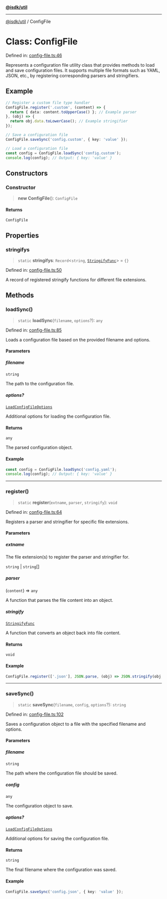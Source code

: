 [**@isdk/util**](../README.md)

***

[@isdk/util](../globals.md) / ConfigFile

# Class: ConfigFile

Defined in: [config-file.ts:46](https://github.com/isdk/util.js/blob/6db2d9183a0020b4684dd604078788d3db3480e8/src/config-file.ts#L46)

Represents a configuration file utility class that provides methods to load and save configuration files.
It supports multiple file formats such as YAML, JSON, etc., by registering corresponding parsers and stringifiers.

## Example

```typescript
// Register a custom file type handler
ConfigFile.register('.custom', (content) => {
  return { data: content.toUpperCase() }; // Example parser
}, (obj) => {
  return obj.data.toLowerCase(); // Example stringifier
});

// Save a configuration file
ConfigFile.saveSync('config.custom', { key: 'value' });

// Load a configuration file
const config = ConfigFile.loadSync('config.custom');
console.log(config); // Output: { key: 'value' }
```

## Constructors

### Constructor

> **new ConfigFile**(): `ConfigFile`

#### Returns

`ConfigFile`

## Properties

### stringifys

> `static` **stringifys**: `Record`\<`string`, [`StringifyFunc`](../type-aliases/StringifyFunc.md)\> = `{}`

Defined in: [config-file.ts:50](https://github.com/isdk/util.js/blob/6db2d9183a0020b4684dd604078788d3db3480e8/src/config-file.ts#L50)

A record of registered stringify functions for different file extensions.

## Methods

### loadSync()

> `static` **loadSync**(`filename`, `options`?): `any`

Defined in: [config-file.ts:85](https://github.com/isdk/util.js/blob/6db2d9183a0020b4684dd604078788d3db3480e8/src/config-file.ts#L85)

Loads a configuration file based on the provided filename and options.

#### Parameters

##### filename

`string`

The path to the configuration file.

##### options?

[`LoadConfigFileOptions`](../interfaces/LoadConfigFileOptions.md)

Additional options for loading the configuration file.

#### Returns

`any`

The parsed configuration object.

#### Example

```typescript
const config = ConfigFile.loadSync('config.yaml');
console.log(config); // Output: { key: 'value' }
```

***

### register()

> `static` **register**(`extname`, `parser`, `stringify`): `void`

Defined in: [config-file.ts:64](https://github.com/isdk/util.js/blob/6db2d9183a0020b4684dd604078788d3db3480e8/src/config-file.ts#L64)

Registers a parser and stringifier for specific file extensions.

#### Parameters

##### extname

The file extension(s) to register the parser and stringifier for.

`string` | `string`[]

##### parser

(`content`) => `any`

A function that parses the file content into an object.

##### stringify

[`StringifyFunc`](../type-aliases/StringifyFunc.md)

A function that converts an object back into file content.

#### Returns

`void`

#### Example

```typescript
ConfigFile.register(['.json'], JSON.parse, (obj) => JSON.stringify(obj, null, 2));
```

***

### saveSync()

> `static` **saveSync**(`filename`, `config`, `options`?): `string`

Defined in: [config-file.ts:102](https://github.com/isdk/util.js/blob/6db2d9183a0020b4684dd604078788d3db3480e8/src/config-file.ts#L102)

Saves a configuration object to a file with the specified filename and options.

#### Parameters

##### filename

`string`

The path where the configuration file should be saved.

##### config

`any`

The configuration object to save.

##### options?

[`LoadConfigFileOptions`](../interfaces/LoadConfigFileOptions.md)

Additional options for saving the configuration file.

#### Returns

`string`

The final filename where the configuration was saved.

#### Example

```typescript
ConfigFile.saveSync('config.json', { key: 'value' });
```
